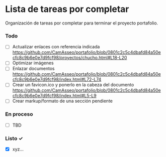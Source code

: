 # Lista de tareas por completar

Organización de tareas por completar para terminar el proyecto portafolio.

### Todo

- [ ] Actualizar enlaces con referencia indicada
      https://github.com/CamAsseo/portafolio/blob/0801c2c5c4dbafd84a50ecfc8c9b6e0e7d9fcf98/proyectos/chucho.html#L18-L20
- [ ] Optimizar imágenes
- [ ] Enlazar documentos
      https://github.com/CamAsseo/portafolio/blob/0801c2c5c4dbafd84a50ecfc8c9b6e0e7d9fcf98/index.html#L72-L74
- [ ] Crear un favicon.ico y ponerlo en la cabeza del documento
      https://github.com/CamAsseo/portafolio/blob/0801c2c5c4dbafd84a50ecfc8c9b6e0e7d9fcf98/index.html#L5-L9
- [ ] Crear markup/formato de una sección pendiente

### En proceso

- [ ] TBD

### Listo ✓

- [x] xyz...
